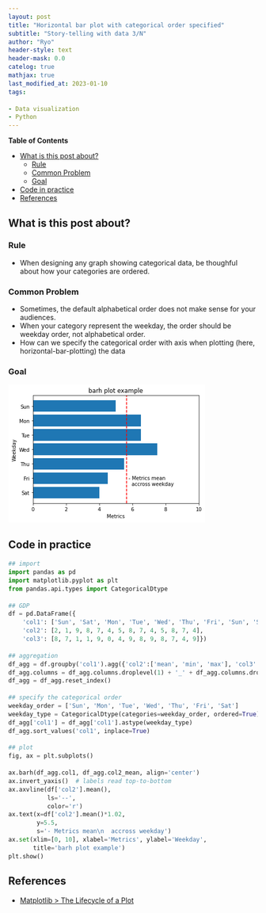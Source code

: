```yaml
---
layout: post
title: "Horizontal bar plot with categorical order specified"
subtitle: "Story-telling with data 3/N"
author: "Ryo"
header-style: text
header-mask: 0.0
catelog: true
mathjax: true
last_modified_at: 2023-01-10
tags:

- Data visualization
- Python
---
```



**Table of Contents**
<!-- START doctoc generated TOC please keep comment here to allow auto update -->
<!-- DON'T EDIT THIS SECTION, INSTEAD RE-RUN doctoc TO UPDATE -->

- [What is this post about?](#what-is-this-post-about)
  - [Rule](#rule)
  - [Common Problem](#common-problem)
  - [Goal](#goal)
- [Code in practice](#code-in-practice)
- [References](#references)

<!-- END doctoc generated TOC please keep comment here to allow auto update -->

## What is this post about?
### Rule

- When designing any graph showing categorical data, be thoughful about how your categories are ordered.

### Common Problem

- Sometimes, the default alphabetical order does not make sense for your audiences.
- When your category represent the weekday, the order should be weekday order, not alphabetical order.
- How can we specify the categorical order with axis when plotting (here, horizontal-bar-plotting) the data

### Goal

<img src="https://github.com/ryonakimageserver/omorikaizuka/blob/master/20221103_barhplot_01.png?raw=true">

## Code in practice

```python
## import
import pandas as pd
import matplotlib.pyplot as plt
from pandas.api.types import CategoricalDtype

## GDP
df = pd.DataFrame({
    'col1': ['Sun', 'Sat', 'Mon', 'Tue', 'Wed', 'Thu', 'Fri', 'Sun', 'Sat', 'Mon', 'Tue', 'Wed', 'Thu', 'Fri'],
    'col2': [2, 1, 9, 8, 7, 4, 5, 8, 7, 4, 5, 8, 7, 4],
    'col3': [8, 7, 1, 1, 9, 0, 4, 9, 8, 9, 8, 7, 4, 9]})

## aggregation
df_agg = df.groupby('col1').agg({'col2':['mean', 'min', 'max'], 'col3':['mean', 'max']})
df_agg.columns = df_agg.columns.droplevel(1) + '_' + df_agg.columns.droplevel(0)
df_agg = df_agg.reset_index()

## specify the categorical order
weekday_order = ['Sun', 'Mon', 'Tue', 'Wed', 'Thu', 'Fri', 'Sat']
weekday_type = CategoricalDtype(categories=weekday_order, ordered=True)
df_agg['col1'] = df_agg['col1'].astype(weekday_type)
df_agg.sort_values('col1', inplace=True)

## plot
fig, ax = plt.subplots()

ax.barh(df_agg.col1, df_agg.col2_mean, align='center')
ax.invert_yaxis()  # labels read top-to-bottom
ax.axvline(df['col2'].mean(), 
           ls='--',
           color='r')
ax.text(x=df['col2'].mean()*1.02, 
        y=5.5,
        s='- Metrics mean\n  accross weekday')
ax.set(xlim=[0, 10], xlabel='Metrics', ylabel='Weekday',
       title='barh plot example')
plt.show()
```


## References

- [Matplotlib > The Lifecycle of a Plot](https://matplotlib.org/stable/tutorials/introductory/lifecycle.html#sphx-glr-tutorials-introductory-lifecycle-py)